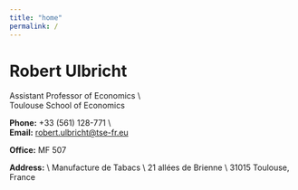 ```yaml
---
title: "home"
permalink: /
---
```


# Robert Ulbricht
Assistant Professor of Economics \ \
Toulouse School of Economics

**Phone:** +33 (561) 128-771 \ \
**Email:** robert.ulbricht@tse-fr.eu

**Office:** MF 507

**Address:** \\
Manufacture de Tabacs \\
21 allées de Brienne \\
31015 Toulouse, France
